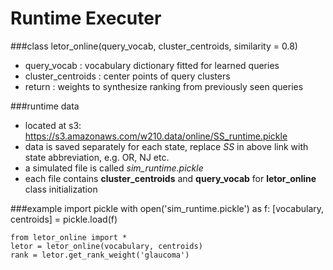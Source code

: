 # Runtime Executer

###class
    letor_online(query_vocab, cluster_centroids, similarity = 0.8)
- query_vocab         : vocabulary dictionary fitted for learned queries
- cluster_centroids   : center points of query clusters
- return              : weights to synthesize ranking from previously seen queries

###runtime data
- located at s3: https://s3.amazonaws.com/w210.data/online/SS_runtime.pickle
- data is saved separately for each state, replace _SS_ in above link with state abbreviation, e.g. OR, NJ etc.
- a simulated file is called _sim_runtime.pickle_
- each file contains **cluster_centroids** and **query_vocab** for **letor_online** class initialization

###example
    import pickle
    with open('sim_runtime.pickle') as f:
    [vocabulary, centroids] = pickle.load(f)

    from letor_online import *
    letor = letor_online(vocabulary, centroids)
    rank = letor.get_rank_weight('glaucoma')
